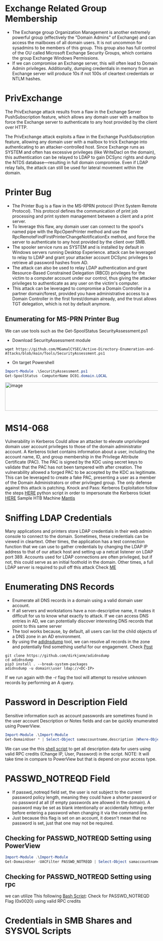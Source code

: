 # Exchange Related Group Membership
- The Exchange group Organization Management is another extremely powerful group (effectively the "Domain Admins" of Exchange) and can access the mailboxes of all domain users. It is not uncommon for sysadmins to be members of this group. This group also has full control of the OU called Microsoft Exchange Security Groups, which contains the group Exchange Windows Permissions.
- If we can compromise an Exchange server, this will often lead to Domain Admin privileges. Additionally, dumping credentials in memory from an Exchange server will produce 10s if not 100s of cleartext credentials or NTLM hashes.

# PrivExchange
The PrivExchange attack results from a flaw in the Exchange Server PushSubscription feature, which allows any domain user with a mailbox to force the Exchange server to authenticate to any host provided by the client over HTTP.

The PrivExchange attack exploits a flaw in the Exchange PushSubscription feature, allowing any domain user with a mailbox to trick Exchange into authenticating to an attacker-controlled host. Since Exchange runs as SYSTEM and often has excessive privileges (like WriteDacl on the domain), this authentication can be relayed to LDAP to gain DCSync rights and dump the NTDS database—resulting in full domain compromise. Even if LDAP relay fails, the attack can still be used for lateral movement within the domain.

# Printer Bug
- The Printer Bug is a flaw in the MS-RPRN protocol (Print System Remote Protocol). This protocol defines the communication of print job processing and print system management between a client and a print server. 
- To leverage this flaw, any domain user can connect to the spool's named pipe with the RpcOpenPrinter method and use the RpcRemoteFindFirstPrinterChangeNotificationEx method, and force the server to authenticate to any host provided by the client over SMB.
- The spooler service runs as SYSTEM and is installed by default in Windows servers running Desktop Experience. 
attack can be leveraged to relay to LDAP and grant your attacker account DCSync privileges to retrieve all password hashes from AD.
- The attack can also be used to relay LDAP authentication and grant Resource-Based Constrained Delegation (RBCD) privileges for the victim to a computer account under our control, thus giving the attacker privileges to authenticate as any user on the victim's computer.
- This attack can be leveraged to compromise a Domain Controller in a partner domain/forest, provided you have administrative access to a Domain Controller in the first forest/domain already, and the trust allows TGT delegation, which is not by default anymore.

## Enumerating for MS-PRN Printer Bug
We can use tools such as the Get-SpoolStatus SecurityAssessment.ps1 
- Download SecurityAssessment module
```shell
wget https://github.com/MGamalCYSEC/Active-Directory-Enumeration-and-Attacks/blob/main/Tools/SecurityAssessment.ps1
```
- On target Powershell
```powershell
Import-Module .\SecurityAssessment.ps1
Get-SpoolStatus -ComputerName DC01.domain.LOCAL
```
<img width="1128" height="94" alt="image" src="https://github.com/user-attachments/assets/46297323-944d-4d4e-9a53-55b34cf6a803" />

# MS14-068
Vulnerability in Kerberos Could allow an attacker to elevate unprivileged domain user account privileges to those of the domain administrator account. A Kerberos ticket contains information about a user, including the account name, ID, and group membership in the Privilege Attribute Certificate (PAC). The PAC is signed by the KDC using secret keys to validate that the PAC has not been tampered with after creation.
The vulnerability allowed a forged PAC to be accepted by the KDC as legitimate. This can be leveraged to create a fake PAC, presenting a user as a member of the Domain Administrators or other privileged group.
The only defense against this attack is patching.
Knock and Pass: Kerberos Exploitation follow the steps [HERE](https://wizard32.net/blog/knock-and-pass-kerberos-exploitation.html)
python script in order to impersonate the Kerberos ticket [HERE](https://github.com/SecWiki/windows-kernel-exploits/tree/master/MS14-068/pykek)
Sample HTB Machine [Mantis](https://app.hackthebox.com/machines/98)

# Sniffing LDAP Credentials
Many applications and printers store LDAP credentials in their web admin console to connect to the domain. Sometimes, these credentials can be viewed in cleartext. Other times, the application has a test connection function that we can use to gather credentials by changing the LDAP IP address to that of our attack host and setting up a netcat listener on LDAP port 389. Accounts used for LDAP connections are often privileged, but if not, this could serve as an initial foothold in the domain. Other times, a full LDAP server is required to pull off this attack Check [ME](https://grimhacker.com/2018/03/09/just-a-printer/)

# Enumerating DNS Records
- Enumerate all DNS records in a domain using a valid domain user account. 
- If all servers and workstations have a non-descriptive name, it makes it difficult for us to know what exactly to attack. If we can access DNS entries in AD, we can potentially discover interesting DNS records that point to this same server
- The tool works because, by default, all users can list the child objects of a DNS zone in an AD environment.
- By using the [adidnsdump](https://github.com/dirkjanm/adidnsdump) tool, we can resolve all records in the zone and potentially find something useful for our engagement. Check [Post](https://dirkjanm.io/getting-in-the-zone-dumping-active-directory-dns-with-adidnsdump/)
```shell
git clone https://github.com/dirkjanm/adidnsdump
cd adidnsdump
pip3 install . --break-system-packages
adidnsdump -u domain\\user ldap://<DC-IP> 
```
If we run again with the -r flag the tool will attempt to resolve unknown records by performing an A query.

# Password in Description Field
Sensitive information such as account passwords are sometimes found in the user account Description or Notes fields and can be quickly enumerated using PowerView.
```powershell
Import-Module .\Import-Module
Get-DomainUser * | Select-Object samaccountname,description |Where-Object {$_.Description -ne $null}
```

We can use the this [shell script](https://github.com/MGamalCYSEC/Active-Directory-Enumeration-and-Attacks/blob/main/Automation/Users_Description_Comment_RPC.sh) to get all description data for users using valid RPC credits (Change IP, User, Password) in the script.
NOTE: It will take time in compare to PowerView but that is depend on your access type.

# PASSWD_NOTREQD Field
- If passwd_notreqd field set, the user is not subject to the current password policy length, meaning they could have a shorter password or no password at all (if empty passwords are allowed in the domain). A password may be set as blank intentionally or accidentally hitting enter before entering a password when changing it via the command line.
- Just because this flag is set on an account, it doesn't mean that no password is set, just that one may not be required.
## Checking for PASSWD_NOTREQD Setting using PowerView
```powershell
Import-Module .\Import-Module
Get-DomainUser -UACFilter PASSWD_NOTREQD | Select-Object samaccountname,useraccountcontrol
```
## Checking for PASSWD_NOTREQD Setting using rpc 
we can utilize This following [Bash Script](https://github.com/MGamalCYSEC/Active-Directory-Enumeration-and-Attacks/blob/main/Automation/Check_PASSWD_NOTREQD.sh): Check for PASSWD_NOTREQD Flag (0x0020) using valid RPC credits

# Credentials in SMB Shares and SYSVOL Scripts

